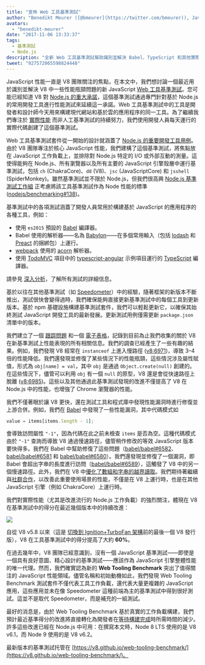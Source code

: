 ```yaml
---
title: "宣佈 Web 工具基準測試"
author: "Benedikt Meurer ([@bmeurer](https://twitter.com/bmeurer)), JavaScript 性能專家"
avatars: 
  - "benedikt-meurer"
date: "2017-11-06 13:33:37"
tags: 
  - 基準測試
  - Node.js
description: "全新 Web 工具基準測試幫助識別並解決 Babel、TypeScript 和其他實際項目中的 V8 性能瓶頸問題。"
tweet: "927572065598824448"
---
```

JavaScript 性能一直是 V8 團隊關注的焦點，在本文中，我們想討論一個最近用於識別並解決 V8 中一些性能瓶頸問題的新 JavaScript [Web 工具基準測試](https://v8.github.io/web-tooling-benchmark)。您可能已經知道 V8 對 [Node.js 的重大承諾](/blog/v8-nodejs)，這個基準測試通過專門針對基於 Node.js 的常用開發工具進行性能測試來延續這一承諾。Web 工具基準測試中的工具是開發者和設計師今天用來構建現代網站和基於雲的應用程序的同一工具。為了繼續我們專注於 [實際性能](/blog/real-world-performance/) 而非人工基準測試的持續努力，我們使用開發人員每天運行的實際代碼創建了這個基準測試。

<!--truncate-->
Web 工具基準測試套件從一開始的設計就涵蓋了 [Node.js 的重要開發工具用例](https://github.com/nodejs/benchmarking/blob/master/docs/use_cases.md#web-developer-tooling)。由於 V8 團隊專注於核心 JavaScript 性能，我們建構了這個基準測試，將焦點放在 JavaScript 工作負載上，並排除對 Node.js 特定的 I/O 或外部互動的測量。這使得能夠在 Node.js、所有瀏覽器以及所有主要的 JavaScript 引擎殼層中運行基準測試，包括 `ch` (ChakraCore)、`d8` (V8)、`jsc` (JavaScriptCore) 和 `jsshell` (SpiderMonkey)。雖然基準測試並不限於 Node.js，但我們很高興 [Node.js 基準測試工作組](https://github.com/nodejs/benchmarking) 正考慮將該工具基準測試作為 Node 性能的標準 ([nodejs/benchmarking#138](https://github.com/nodejs/benchmarking/issues/138))。

基準測試中的各項測試涵蓋了開發人員常用於構建基於 JavaScript 的應用程序的各種工具，例如：

- 使用 `es2015` 預設的 [Babel](https://github.com/babel/babel) 編譯器。
- Babel 使用的解析器——名為 [Babylon](https://github.com/babel/babylon)——在多個常用輸入（包括 [lodash](https://lodash.com/) 和 [Preact](https://github.com/developit/preact) 的捆綁包）上運行。
- [webpack](http://webpack.js.org/) 使用的 [acorn](https://github.com/ternjs/acorn) 解析器。
- 使用 [TodoMVC](https://github.com/tastejs/todomvc) 項目中的 [typescript-angular](https://github.com/tastejs/todomvc/tree/master/examples/typescript-angular) 示例項目運行的 [TypeScript](http://www.typescriptlang.org/) 編譯器。

請參見 [深入分析](https://github.com/v8/web-tooling-benchmark/blob/master/docs/in-depth.md)，了解所有測試的詳細信息。

基於以往在其他基準測試（如 [Speedometer](http://browserbench.org/Speedometer)）中的經驗，隨著框架的新版本不斷推出，測試很快會變得過時，我們確保能夠直接更新基準測試中的每個工具到更新版本。基於 npm 基礎設施構建基準測試套件，我們可以輕鬆更新它，以確保其始終測試 JavaScript 開發工具的最新發展。更新測試用例僅需更新 `package.json` 清單中的版本。

我們建立了一個 [跟踪問題](http://crbug.com/v8/6936) 和一個 [電子表格](https://docs.google.com/spreadsheets/d/14XseWDyiJyxY8_wXkQpc7QCKRgMrUbD65sMaNvAdwXw)，記錄到目前為止我們收集的關於 V8 在新基準測試上性能表現的所有相關信息。我們的調查已經產生了一些有趣的結果。例如，我們發現 V8 經常在 `instanceof` 上進入慢路徑 ([v8:6971](http://crbug.com/v8/6971))，導致 3–4 倍的性能降低。我們還發現並修復了某些情況下的性能瓶頸，這些情況涉及屬性賦值，形式為 `obj[name] = val`，其中 `obj` 是通過 `Object.create(null)` 創建的。在這些情況下，儘管可以利用 `obj` 有一個 `null` 的原型，V8 還是會從快速路徑上脫離 ([v8:6985](http://crbug.com/v8/6985))。這些以及其他通過此基準測試發現的改進不僅提高了 V8 在 Node.js 中的性能，也增強了 Chrome 瀏覽器的性能。

我們不僅著眼於讓 V8 更快，還在測試工具和程式庫中發現性能漏洞時進行修復並上游合併。例如，我們在 [Babel](https://github.com/babel/babel) 中發現了一些性能漏洞，其中代碼模式如

```js
value = items[items.length - 1];
```

會導致訪問屬性 `"-1"`，因為代碼在此之前未檢查 `items` 是否為空。這種代碼模式由於 `"-1"` 查詢而導致 V8 通過慢速路徑，儘管稍作修改的等效 JavaScript 版本要快得多。我們在 Babel 中幫助修復了這些問題（[babel/babel#6582](https://github.com/babel/babel/pull/6582)、[babel/babel#6581](https://github.com/babel/babel/pull/6581) 和 [babel/babel#6580](https://github.com/babel/babel/pull/6580)）。我們還發現並修復了一個漏洞，即 Babel 會超出字串的長度進行訪問（[babel/babel#6589](https://github.com/babel/babel/pull/6589)），這觸發了 V8 中的另一個慢速路徑。此外，我們在 V8 中[優化了數組和字串的越界讀取](https://twitter.com/bmeurer/status/926357262318305280)。我們期待著繼續與[社群合作](https://twitter.com/rauchg/status/924349334346276864)，以改善此重要使用場景的性能，不僅是在 V8 上運行時，也是在其他 JavaScript 引擎（例如 ChakraCore）上運行時。

我們對實際性能（尤其是改進流行的 Node.js 工作負載）的強烈關注，體現在 V8 在基準測試中的得分在最近幾個版本中的持續改進：

![](/_img/web-tooling-benchmark/chart.svg)

自從 V8 v5.8 以來（這是 [切換到 Ignition+TurboFan 架構](/blog/launching-ignition-and-turbofan)前的最後一個 V8 發行版），V8 在工具基準測試中的得分提高了大約 **60%**。

在過去幾年中，V8 團隊已經意識到，沒有一個 JavaScript 基準測試——即使是一個具有良好意圖、精心設計的基準測試——應該作為 JavaScript 引擎整體性能的唯一代理。然而，我們確實認為新的 **Web Tooling Benchmark** 突出了值得關注的 JavaScript 性能領域。儘管名稱和初始動機如此，我們發現 Web Tooling Benchmark 測試套件不僅代表工具工作負載，還代表大量更複雜的 JavaScript 應用，這些應用並未在像 Speedometer 這種前端為主的基準測試中得到很好測試。這並不是取代 Speedometer，而是補充的一組測試。

最好的消息是，由於 Web Tooling Benchmark 基於真實的工作負載構建，我們預計最近基準得分的改進將直接轉化為開發者在[等待構建完成](https://xkcd.com/303/)時所需時間的減少。許多這些改進已經在 Node.js 中可用：在撰寫本文時，Node 8 LTS 使用的是 V8 v6.1，而 Node 9 使用的是 V8 v6.2。

最新版本的基準測試托管在 [https://v8.github.io/web-tooling-benchmark/](https://v8.github.io/web-tooling-benchmark/)。
